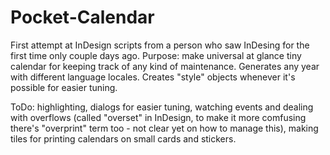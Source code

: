 # Pocket-Calendar

First attempt at InDesign scripts from a person who saw InDesing for the first time only couple days ago. 
Purpose: make universal at glance tiny calendar for keeping track of any kind of maintenance. 
Generates any year with different language locales.
Creates "style" objects whenever it's possible for easier tuning.

ToDo: highlighting, dialogs for easier tuning, watching events and dealing with overflows (called "overset" in InDesign, to make it more comfusing there's "overprint" term too - not clear yet on how to manage this), making tiles for printing calendars on small cards and stickers.
